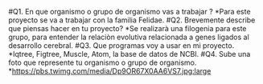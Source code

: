 #Q1. En que organismo o grupo de organismo vas a trabajar ?
*Para este proyecto se va a trabajar con la familia Felidae. 
#Q2. Brevemente describe que piensas hacer en tu proyecto?
*Se realizarà una filogenia para este grupo, para entender la relaciòn evolutiva relacionada a genes ligados al desarrollo cerebral.
#Q3. Que programas voy a usar en mi proyecto. 
*Iqtree, Figtree, Muscle, Atom, la base de datos de NCBI.
#Q4. Sube una foto que represente tu organismo o grupo de organismo. 
*https://pbs.twimg.com/media/Dp9OR67X0AA6VS7.jpg:large
